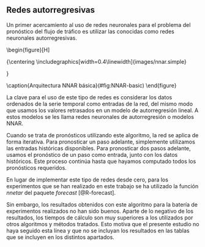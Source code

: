 




## Redes autorregresivas


Un primer acercamiento al uso de redes neuronales para el problema del pronóstico del flujo de tráfico es utilizar las conocidas como redes neuronales autorregresivas. 


\begin{figure}[H]

{\centering \includegraphics[width=0.4\linewidth]{images/nnar.simple} 

}

\caption{Arquitectura NNAR básica}(\#fig:NNAR-basic)
\end{figure}


La clave para el uso de este tipo de redes es considerar los datos ordenados de la serie temporal como entradas de la red, del mismo modo que usamos los valores retrasados en un modelo de autorregresión lineal. A estos modelos se les llama redes neuronales de autorregresión o modelos NNAR.

Cuando se trata de pronósticos utilizando este algoritmo, la red se aplica de forma iterativa. Para pronosticar un paso adelante, simplemente utilizamos las entradas históricas disponibles. Para pronosticar dos pasos adelante, usamos el pronóstico de un paso como entrada, junto con los datos históricos. Este proceso continúa hasta que hayamos computado todos los pronósticos requeridos.

En lugar de implementar este tipo de redes desde cero, para los experimentos que se han realizado en este trabajo se ha utilizado la función *nnetar* del paquete *forecast* [@R-forecast].

Sin embargo, los resultados obtenidos con este algoritmo para la batería de experimentos realizados no han sido buenos. Aparte de lo negativo de los resultados, los tiempos de cálculo son muy superiores a los utilizados por otros algoritmos y métodos tratados. Esto motiva que el presente estudio no  haya seguido esta línea y que no se incluyan los resultados en las tablas que se incluyen en los distintos apartados.


